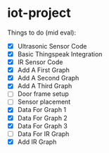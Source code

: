 # iot-project

Things to do (mid eval):
- [X] Ultrasonic Sensor Code
- [X] Basic Thingspeak Integration
- [X] IR Sensor Code
- [X] Add A First Graph
- [X] Add A Second Graph
- [X] Add A Third Graph
- [ ] Door frame setup
- [ ] Sensor placement
- [X] Data For Graph 1
- [X] Data For Graph 2
- [X] Data For Graph 3
- [ ] Data For IR Graph
- [X] Add IR Graph
